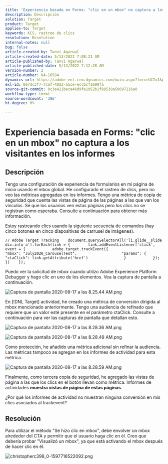```yaml
---
title: 'Experiencia basada en Forms: "clic en un mbox" no captura a los visitantes en los informes'
description: Descripción
solution: Target
product: Target
applies-to: Target
keywords: KCS, rastreo de clics
resolution: Resolution
internal-notes: null
bug: false
article-created-by: Tanvi Agarwal
article-created-date: 5/13/2022 7:08:21 AM
article-published-by: Tanvi Agarwal
article-published-date: 5/13/2022 7:12:28 AM
version-number: 2
article-number: KA-16594
dynamics-url: https://adobe-ent.crm.dynamics.com/main.aspx?forceUCI=1&pagetype=entityrecord&etn=knowledgearticle&id=590e9573-8bd2-ec11-a7b5-00224809c27a
exl-id: 0e7dc3f7-7caf-40d2-a5ce-eccbcf1699fa
source-git-commit: 0c3e421beca46d9fe1952b1f98538a50697216a0
workflow-type: tm+mt
source-wordcount: '386'
ht-degree: 0%

---
```


# Experiencia basada en Forms: &quot;clic en un mbox&quot; no captura a los visitantes en los informes

## Descripción


Tengo una configuración de experiencia de formularios en mi página de inicio usando el mbox global. He configurado el rastreo de clics, pero no veo las métricas agregadas en los informes. Tengo una métrica de copia de seguridad que cuenta las vistas de página de las páginas a las que van los vínculos. Sé que los usuarios ven estas páginas pero los clics no se registran como esperaba. Consulte a continuación para obtener más información.





Estoy rastreando clics usando la siguiente secuencia de comandos (hay cinco botones en cinco diapositivas de carrusel de imágenes).




```
// Adobe Target Tracking    document.querySelectorAll('li.glide__slide div.info a').forEach(link = {        link.addEventListener('click', event = {            adobe.target.trackEvent({                    "mbox": "July2020_CarouselTest",                    "params": {                    "ctaClick": link.getAttribute('href')                }            });        })    });
```




Puedo ver la solicitud de mbox cuando utilizo Adobe Experience Platform Debugger y hago clic en uno de los elementos. Vea la captura de pantalla a continuación.



![Captura de pantalla 2020-08-17 a las 8.25.44 AM.png](https://experienceleaguecommunities.adobe.com/t5/image/serverpage/image-id/26222i8EFBFA8432501D9E/image-size/medium?v=1.0&amp;amp;px=400 "Captura de pantalla 2020-08-17 a las 8.25.44 AM.png")



En [!DNL Target] actividad, he creado una métrica de conversión dirigida al mbox mencionado anteriormente. Tengo una audiencia de refinado que requiere que un valor esté presente en el parámetro ctaClick. Consulte a continuación para ver las capturas de pantalla que detallan esto.



![Captura de pantalla 2020-08-17 a las 8.28.36 AM.png](https://experienceleaguecommunities.adobe.com/t5/image/serverpage/image-id/26225i9E8B86819537BB25/image-size/medium?v=1.0&amp;amp;px=400 "Captura de pantalla 2020-08-17 a las 8.28.36 AM.png")

![Captura de pantalla 2020-08-17 a las 8.28.49 AM.png](https://experienceleaguecommunities.adobe.com/t5/image/serverpage/image-id/26223i6D9AAA0A81236A58/image-size/medium?v=1.0&amp;amp;px=400 "Captura de pantalla 2020-08-17 a las 8.28.49 AM.png")







Como protección, he añadido una métrica adicional sin refinar la audiencia. Las métricas tampoco se agregan en los informes de actividad para esta métrica.



![Captura de pantalla 2020-08-17 a las 8.28.59 AM.png](https://experienceleaguecommunities.adobe.com/t5/image/serverpage/image-id/26224iFF036B11B2E932FC/image-size/medium?v=1.0&amp;amp;px=400 "Captura de pantalla 2020-08-17 a las 8.28.59 AM.png")



Finalmente, como tercera copia de seguridad, he agregado las vistas de página a las que los clics en el botón llevan como métrica. Informes de actividades <b>muestra vistas de página de estas páginas</b>.



¿Por qué los informes de actividad no muestran ninguna conversión en mis clics asociados al trackevent?


## Resolución




Para utilizar el método &quot;Se hizo clic en mbox&quot;, debe envolver un mbox alrededor del CTA y permitir que el usuario haga clic en él. Creo que debería probar &quot;Visualizó un mbox&quot;, ya que está activando el mbox después de hacer clic en él.



![christopherc398_0-1597716522092.png](https://experienceleaguecommunities.adobe.com/t5/image/serverpage/image-id/26237i01409F8DF7D2F948/image-size/medium?v=1.0&amp;amp;px=400)
